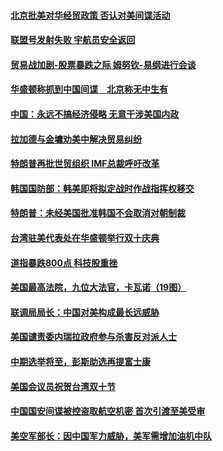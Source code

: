 #### [北京批美对华经贸政策 否认对美间谍活动](../pages/zg_yre_rvq/4609207.md?t=10111534) 

#### [联盟号发射失败 宇航员安全返回](../pages/zg_yre_rvq/4609196.md?t=10111534) 

#### [贸易战加剧-股票暴跌之际  姆努钦-易纲进行会谈](../pages/zg_yre_rvq/4609194.md?t=10111534) 

#### [华盛顿称抓到中国间谍　北京称无中生有](../pages/zg_yre_rvq/4609020.md?t=10111534) 

#### [中国：永远不搞经济侵略   无意干涉美国内政](../pages/zg_yre_rvq/4608951.md?t=10111534) 

#### [拉加德与金墉劝美中解决贸易纠纷](../pages/zg_yre_rvq/4608927.md?t=10111534) 

#### [特朗普再批世贸组织  IMF总裁呼吁改革](../pages/zg_yre_rvq/4608878.md?t=10111534) 

#### [韩国国防部：韩美即将拟定战时作战指挥权移交](../pages/zg_yre_rvq/4608851.md?t=10111534) 

#### [特朗普：未经美国批准韩国不会取消对朝制裁 ](../pages/zg_yre_rvq/4608817.md?t=10111534) 

#### [台湾驻美代表处在华盛顿举行双十庆典](../pages/zg_yre_rvq/4608791.md?t=10111534) 

#### [道指暴跌800点 科技股重挫](../pages/zg_yre_rvq/4608713.md?t=10111534) 

#### [美国最高法院，九位大法官，卡瓦诺（19图）](../pages/zg_yre_rvq/4605718.md?t=10111534) 

#### [联调局局长：中国对美构成最长远威胁](../pages/zg_yre_rvq/4608298.md?t=10111534) 

#### [美国谴责委内瑞拉政府参与杀害反对派人士](../pages/zg_yre_rvq/4608283.md?t=10111534) 

#### [中期选举将至，彭斯助选再提富士康](../pages/zg_yre_rvq/4608280.md?t=10111534) 

#### [美国会议员祝贺台湾双十节](../pages/zg_yre_rvq/4608272.md?t=10111534) 

#### [中国国安间谍被控盗取航空机密 首次引渡至美受审](../pages/zg_yre_rvq/4608257.md?t=10111534) 

#### [美空军部长：因中国军力威胁，美军需增加油机中队](../pages/zg_yre_rvq/4608260.md?t=10111534) 

